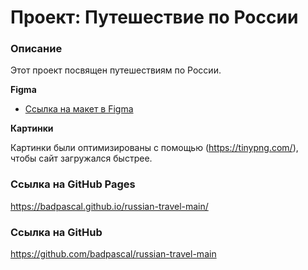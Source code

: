 # Проект: Путешествие по России

### Описание

Этот проект посвящен путешествиям по России.

**Figma**

* [Ссылка на макет в Figma](https://www.figma.com/file/5S2WSbEFL6awjVWJ0NWL8Q/Sprint-3_-Russia-_-desktop-mobile?node-id=28503%3A0)

**Картинки**

Картинки были оптимизированы с помощью (https://tinypng.com/), чтобы сайт загружался быстрее.

### Ссылка на GitHub Pages
https://badpascal.github.io/russian-travel-main/

### Ссылка на GitHub
https://github.com/badpascal/russian-travel-main